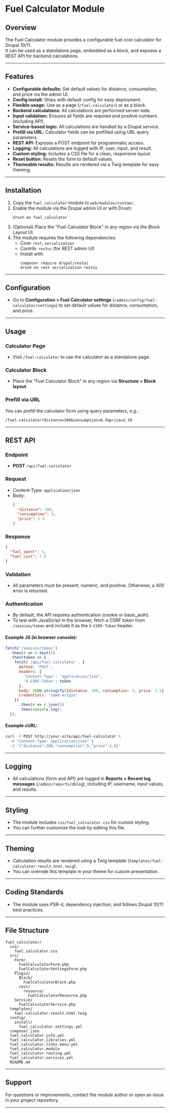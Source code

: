 # Fuel Calculator Module

## Overview

The Fuel Calculator module provides a configurable fuel cost calculator for Drupal 10/11.  
It can be used as a standalone page, embedded as a block, and exposes a REST API for backend calculations.

---

## Features

- **Configurable defaults:** Set default values for distance, consumption, and price via the admin UI.
- **Config install:** Ships with default config for easy deployment.
- **Flexible usage:** Use as a page (`/fuel-calculator`) or as a block.
- **Backend calculations:** All calculations are performed server-side.
- **Input validation:** Ensures all fields are required and positive numbers (including API).
- **Service-based logic:** All calculations are handled by a Drupal service.
- **Prefill via URL:** Calculator fields can be prefilled using URL query parameters.
- **REST API:** Exposes a POST endpoint for programmatic access.
- **Logging:** All calculations are logged with IP, user, input, and result.
- **Custom styling:** Includes a CSS file for a clean, responsive layout.
- **Reset button:** Resets the form to default values.
- **Themeable results:** Results are rendered via a Twig template for easy theming.

---

## Installation

1. Copy the `fuel_calculator` module to `web/modules/custom/`.
2. Enable the module via the Drupal admin UI or with Drush:
   ```
   drush en fuel_calculator
   ```
3. (Optional) Place the "Fuel Calculator Block" in any region via the Block Layout UI.
4. The module requires the following dependencies:
   - Core: `rest`, `serialization`
   - Contrib: `restui` (for REST admin UI)
   - Install with:
     ```
     composer require drupal/restui
     drush en rest serialization restui
     ```

---

## Configuration

- Go to **Configuration > Fuel Calculator settings** (`/admin/config/fuel-calculator/settings`) to set default values for distance, consumption, and price.

---

## Usage

### Calculator Page

- Visit `/fuel-calculator` to use the calculator as a standalone page.

### Calculator Block

- Place the "Fuel Calculator Block" in any region via **Structure > Block layout**.

### Prefill via URL

You can prefill the calculator form using query parameters, e.g.:

```
/fuel-calculator?distance=200&consumption=6.5&price=2.10
```

---

## REST API

### Endpoint

- **POST** `/api/fuel-calculator`

### Request

- Content-Type: `application/json`
- Body:
  ```json
  {
    "distance": 100,
    "consumption": 5,
    "price": 1.5
  }
  ```

### Response

```json
{
  "fuel_spent": 5,
  "fuel_cost": 7.5
}
```

### Validation

- All parameters must be present, numeric, and positive. Otherwise, a 400 error is returned.

### Authentication

- By default, the API requires authentication (cookie or basic_auth).
- To test with JavaScript in the browser, fetch a CSRF token from `/session/token` and include it as the `X-CSRF-Token` header.

#### Example JS (in browser console):

```js
fetch('/session/token')
  .then(r => r.text())
  .then(token => {
    fetch('/api/fuel-calculator', {
      method: 'POST',
      headers: {
        'Content-Type': 'application/json',
        'X-CSRF-Token': token
      },
      body: JSON.stringify({distance: 100, consumption: 5, price: 1.5}),
      credentials: 'same-origin'
    })
      .then(r => r.json())
      .then(console.log);
  });
```

#### Example cURL:

```sh
curl -X POST http://your-site/api/fuel-calculator \
  -H "Content-Type: application/json" \
  -d '{"distance":100,"consumption":5,"price":1.5}'
```

---

## Logging

- All calculations (form and API) are logged in **Reports > Recent log messages** (`/admin/reports/dblog`), including IP, username, input values, and results.

---

## Styling

- The module includes `css/fuel_calculator.css` for custom styling.
- You can further customize the look by editing this file.

---

## Theming

- Calculation results are rendered using a Twig template (`templates/fuel-calculator-result.html.twig`).
- You can override this template in your theme for custom presentation.

---

## Coding Standards

- The module uses PSR-4, dependency injection, and follows Drupal 10/11 best practices.

---

## File Structure

```
fuel_calculator/
  css/
    fuel_calculator.css
  src/
    Form/
      FuelCalculatorForm.php
      FuelCalculatorSettingsForm.php
    Plugin/
      Block/
        FuelCalculatorBlock.php
      rest/
        resource/
          FuelCalculatorResource.php
    Service/
      FuelCalculatorService.php
  templates/
    fuel-calculator-result.html.twig
  config/
    install/
      fuel_calculator.settings.yml
  composer.json
  fuel_calculator.info.yml
  fuel_calculator.libraries.yml
  fuel_calculator.links.menu.yml
  fuel_calculator.module
  fuel_calculator.routing.yml
  fuel_calculator.services.yml
  README.md
```

---

## Support

For questions or improvements, contact the module author or open an issue in your project repository.

---